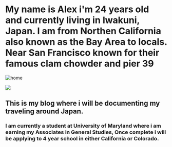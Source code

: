 # My name is Alex i'm 24 years old and currently living in Iwakuni, Japan. I am from Northen California also known as the Bay Area to locals. Near San Francisco known for their famous clam chowder and pier 39

![home](22519487_1720240531380703_8933969123433620056_n.jpg "Bay Area")

![](16114948_1375674679170625_8134354676662017266_n.jpg) 






## This is my blog where i will be documenting my traveling around Japan. 

### I am currently a student at University of Maryland where i am earning my Associates in General Studies, Once complete i will be applying to 4 year school in either California or Colorado.  

